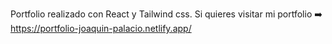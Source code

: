 Portfolio realizado con React y Tailwind css.
Si quieres visitar mi portfolio ➡️ https://portfolio-joaquin-palacio.netlify.app/
